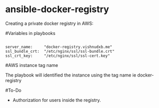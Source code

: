 # ansible-docker-registry

Creating a private docker registry in AWS:

#Variables in playbooks

```

server_name:     "docker-registry.vishnudxb.me"
ssl_bundle_crt:  "/etc/nginx/ssl/ssl-bundle.crt"
ssl_crt_key:     "/etc/nginx/ssl/ssl-cert.key"

```

#AWS instance tag name

The playbook will identified the instance using the tag name ie docker-registry

#To-Do

- Authorization for users inside the registry.
